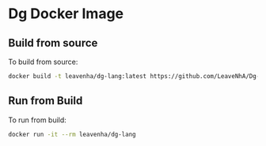 # Dg Docker Image

## Build from source

To build from source:

``` sh
docker build -t leavenha/dg-lang:latest https://github.com/LeaveNhA/Dg-Docker.git\#main
```

## Run from Build

To run from build:

``` sh
docker run -it --rm leavenha/dg-lang
```
